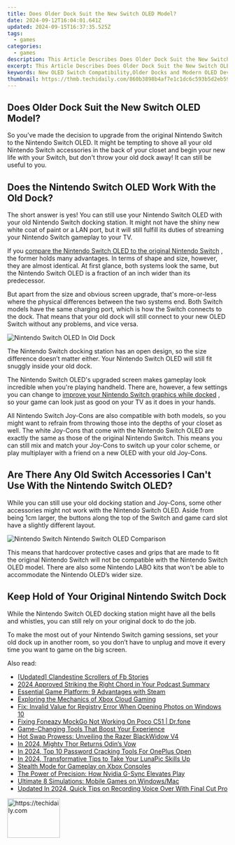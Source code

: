 ```yaml
---
title: Does Older Dock Suit the New Switch OLED Model?
date: 2024-09-12T16:04:01.641Z
updated: 2024-09-15T16:37:35.525Z
tags:
  - games
categories:
  - games
description: This Article Describes Does Older Dock Suit the New Switch OLED Model?
excerpt: This Article Describes Does Older Dock Suit the New Switch OLED Model?
keywords: New OLED Switch Compatibility,Older Docks and Modern OLED Devices,OLED Switch Model Updates & Compatibility,Compatible Docks for OLED Devices,Transitioning From Old Docks to New OLED Switches,OLED Display Setup with Vintage Docks,Is the New Switch Model Suitable for Older Docks?
thumbnail: https://thmb.techidaily.com/860b3898b4af7e1c1dc6c593b5d2eb5997c8c8e6aad583a53288672db7b6ce02.jpg
---
```


## Does Older Dock Suit the New Switch OLED Model?

 So you’ve made the decision to upgrade from the original Nintendo Switch to the Nintendo Switch OLED. It might be tempting to shove all your old Nintendo Switch accessories in the back of your closet and begin your new life with your Switch, but don't throw your old dock away! It can still be useful to you.

## Does the Nintendo Switch OLED Work With the Old Dock?

 The short answer is yes! You can still use your Nintendo Switch OLED with your old Nintendo Switch docking station. It might not have the shiny new white coat of paint or a LAN port, but it will still fulfill its duties of streaming your Nintendo Switch gameplay to your TV.

 If you [compare the Nintendo Switch OLED to the original Nintendo Switch](https://www.makeuseof.com/nintendo-switch-vs-switch-oled-model/) , the former holds many advantages. In terms of shape and size, however, they are almost identical. At first glance, both systems look the same, but the Nintendo Switch OLED is a fraction of an inch wider than its predecessor.

 But apart from the size and obvious screen upgrade, that's more-or-less where the physical differences between the two systems end. Both Switch models have the same charging port, which is how the Switch connects to the dock. That means that your old dock will still connect to your new OLED Switch without any problems, and vice versa.

![Nintendo Switch OLED In Old Dock](https://static1.makeuseofimages.com/wordpress/wp-content/uploads/2022/08/Nintendo-Switch-OLED-In-Old-Dock.jpg)

 The Nintendo Switch docking station has an open design, so the size difference doesn’t matter either. Your Nintendo Switch OLED will still fit snuggly inside your old dock.

 The Nintendo Switch OLED's upgraded screen makes gameplay look incredible when you're playing handheld. There are, however, a few settings you can change to [improve your Nintendo Switch graphics while docked](https://www.makeuseof.com/improve-nintendo-switch-docked-graphics/) , so your game can look just as good on your TV as it does in your hands.

 All Nintendo Switch Joy-Cons are also compatible with both models, so you might want to refrain from throwing those into the depths of your closet as well. The white Joy-Cons that come with the Nintendo Switch OLED are exactly the same as those of the original Nintendo Switch. This means you can still mix and match your Joy-Cons to switch up your color scheme, or play multiplayer with a friend on a new OLED with your old Joy-Cons.

## Are There Any Old Switch Accessories I Can't Use With the Nintendo Switch OLED?

 While you can still use your old docking station and Joy-Cons, some other accessories might not work with the Nintendo Switch OLED. Aside from being 1cm larger, the buttons along the top of the Switch and game card slot have a slightly different layout.

![Nintendo Switch Nintendo Switch OLED Comparison](https://static1.makeuseofimages.com/wordpress/wp-content/uploads/2022/08/Nintendo-Switch-Nintendo-Switch-OLED-Comparison.jpg)

 This means that hardcover protective cases and grips that are made to fit the original Nintendo Switch will not be compatible with the Nintendo Switch OLED model. There are also some Nintendo LABO kits that won't be able to accommodate the Nintendo OLED’s wider size.

## Keep Hold of Your Original Nintendo Switch Dock

 While the Nintendo Switch OLED docking station might have all the bells and whistles, you can still rely on your original dock to do the job.

 To make the most out of your Nintendo Switch gaming sessions, set your old dock up in another room, so you don’t have to unplug and move it every time you want to game on the big screen.

<ins class="adsbygoogle"
     style="display:block"
     data-ad-format="autorelaxed"
     data-ad-client="ca-pub-7571918770474297"
     data-ad-slot="1223367746"></ins>

<ins class="adsbygoogle"
     style="display:block"
     data-ad-client="ca-pub-7571918770474297"
     data-ad-slot="8358498916"
     data-ad-format="auto"
     data-full-width-responsive="true"></ins>

<span class="atpl-alsoreadstyle">Also read:</span>
<div><ul>
<li><a href="https://facebook-video-recording.techidaily.com/updated-clandestine-scrollers-of-fb-stories/"><u>[Updated] Clandestine Scrollers of Fb Stories</u></a></li>
<li><a href="https://some-guidance.techidaily.com/2024-approved-striking-the-right-chord-in-your-podcast-summary/"><u>2024 Approved Striking the Right Chord in Your Podcast Summary</u></a></li>
<li><a href="https://games-able.techidaily.com/essential-game-platform-9-advantages-with-steam/"><u>Essential Game Platform: 9 Advantages with Steam</u></a></li>
<li><a href="https://games-able.techidaily.com/exploring-the-mechanics-of-xbox-cloud-gaming/"><u>Exploring the Mechanics of Xbox Cloud Gaming</u></a></li>
<li><a href="https://common-error.techidaily.com/fix-invalid-value-for-registry-error-when-opening-photos-on-windows-10/"><u>Fix: Invalid Value for Registry Error When Opening Photos on Windows 10</u></a></li>
<li><a href="https://fake-location.techidaily.com/fixing-foneazy-mockgo-not-working-on-poco-c51-drfone-by-drfone-virtual-android/"><u>Fixing Foneazy MockGo Not Working On Poco C51 | Dr.fone</u></a></li>
<li><a href="https://games-able.techidaily.com/game-changing-tools-that-boost-your-experience/"><u>Game-Changing Tools That Boost Your Experience</u></a></li>
<li><a href="https://games-able.techidaily.com/hot-swap-prowess-unveiling-the-razer-blackwidow-v4/"><u>Hot Swap Prowess: Unveiling the Razer BlackWidow V4</u></a></li>
<li><a href="https://video-capture.techidaily.com/in-2024-mighty-thor-returns-odins-vow/"><u>In 2024, Mighty Thor Returns Odin’s Vow</u></a></li>
<li><a href="https://easy-unlock-android.techidaily.com/in-2024-top-10-password-cracking-tools-for-oneplus-open-by-drfone-android/"><u>In 2024, Top 10 Password Cracking Tools For OnePlus Open</u></a></li>
<li><a href="https://fox-helps.techidaily.com/in-2024-transformative-tips-to-take-your-lunapic-skills-up/"><u>In 2024, Transformative Tips to Take Your LunaPic Skills Up</u></a></li>
<li><a href="https://games-able.techidaily.com/stealth-mode-for-gameplay-on-xbox-consoles/"><u>Stealth Mode for Gameplay on Xbox Consoles</u></a></li>
<li><a href="https://games-able.techidaily.com/the-power-of-precision-how-nvidia-g-sync-elevates-play/"><u>The Power of Precision: How Nvidia G-Sync Elevates Play</u></a></li>
<li><a href="https://games-able.techidaily.com/ultimate-8-simulations-mobile-games-on-windowsmac/"><u>Ultimate 8 Simulations: Mobile Games on Windows/Mac</u></a></li>
<li><a href="https://ai-video-tools.techidaily.com/updated-in-2024-quick-tips-on-recording-voice-over-with-final-cut-pro/"><u>Updated In 2024, Quick Tips on Recording Voice Over With Final Cut Pro</u></a></li>
</ul></div>

<!-- affiliate ads begin -->
<a href="https://aligracehair.sjv.io/c/5597632/2115925/19272" target="_top" id="2115925">
  <img src="//a.impactradius-go.com/display-ad/19272-2115925" border="0" alt="https://techidaily.com" width="120" height="90"/>
</a>
<img height="0" width="0" src="https://aligracehair.sjv.io/i/5597632/2115925/19272" style="position:absolute;visibility:hidden;" border="0" />
<!-- affiliate ads end -->

